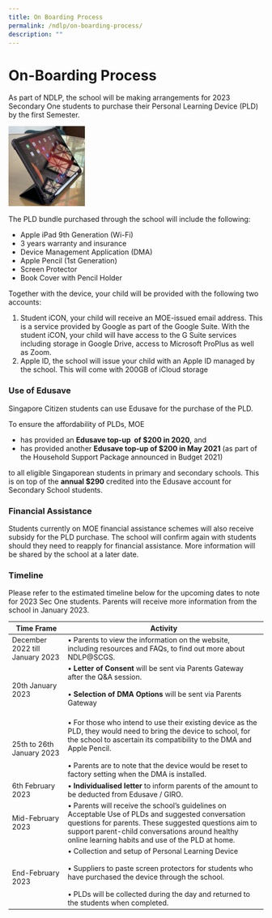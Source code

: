 ```yaml
---
title: On Boarding Process
permalink: /ndlp/on-boarding-process/
description: ""
---
```

# **On-Boarding Process**

As part of NDLP, the school&nbsp;will be making arrangements for 2023 Secondary One students to purchase their Personal Learning Device (PLD) by the first Semester.

<img style="width:30%" src="/images/IMG_3420-2-287x300.jpg">

The PLD bundle purchased through the school will include the following:

* Apple iPad 9th Generation (Wi-Fi)
* 3 years warranty and insurance
* Device Management Application (DMA)
* Apple Pencil (1st Generation)
* Screen Protector
* Book Cover with Pencil Holder

Together with the device, your child will be provided with the following two accounts:

1. Student iCON, your child will receive an MOE-issued email address. This is a service provided by Google as part of the Google Suite. With the student iCON, your child will have access to the G Suite services including storage in Google Drive, access to Microsoft ProPlus as well as Zoom.
2. Apple ID, the school will issue your child with an Apple ID managed by the school. This will come with 200GB of iCloud storage

### Use of Edusave

Singapore Citizen students can use Edusave for the purchase of the PLD.

To ensure the affordability of PLDs, MOE&nbsp;

*   has provided an&nbsp;**Edusave top-up &nbsp;of $200 in 2020,**&nbsp;and&nbsp;
*   has provided another&nbsp;**Edusave top-up of $200 in May 2021**&nbsp;(as part of the Household Support Package announced in Budget 2021)

to all eligible Singaporean students in primary and secondary schools. This is on top of the&nbsp;**annual $290**&nbsp;credited into the Edusave account for Secondary School students.

### Financial Assistance

Students currently on MOE financial assistance schemes will also receive subsidy for the PLD purchase. The school will confirm again with students should they need to reapply for financial&nbsp;assistance.&nbsp;More information will be shared by the school at a later date.

### Timeline

Please refer to the estimated timeline below for the upcoming dates to note for 2023 Sec One students. Parents will receive more information from the school in January 2023.

| Time Frame 	| Activity 	|
|---	|---	|
| December 2022 till January 2023 	| • Parents to view the information on the website, including resources and FAQs, to find out more about NDLP@SCGS. 	|
|20th January 2023 | • **Letter of Consent** will be sent via Parents Gateway after the Q&amp;A session.<br><br>• **Selection of DMA Options** will be sent via Parents Gateway	<br><br>
|25th to 26th January 2023 | • For those who intend to use their existing device as the PLD, they would need to bring the device to school, for the school to ascertain its compatibility to the DMA and Apple Pencil.<br><br>• Parents are to note that the device would be reset to factory setting when the DMA is installed.	|
| 6th February 2023 | • **Individualised letter** to inform parents of the amount to be deducted from Edusave / GIRO.	|
| Mid-February 2023 	|  • Parents will receive the school’s guidelines on Acceptable Use of PLDs and suggested conversation questions for parents. These suggested questions aim to support parent-child conversations around healthy online learning habits and use of the PLD at home.|
| End-February 2023 	|• Collection and setup of Personal Learning Device<br><br> • Suppliers to paste screen protectors for students who have purchased the device through the school. <br><br>• PLDs will be collected during the day and returned to the students when completed. 	|